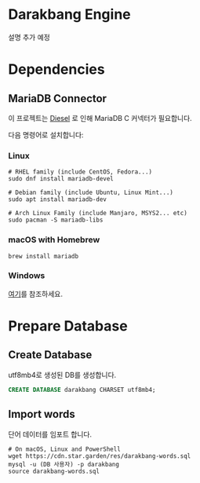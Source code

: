 # Darakbang Engine

설명 추가 예정

# Dependencies
## MariaDB Connector

이 프로젝트는 [Diesel](https://diesel.rs) 로 인해 MariaDB C 커넥터가 필요합니다.

다음 명령어로 설치합니다:

### Linux

```shell script
# RHEL family (include CentOS, Fedora...)
sudo dnf install mariadb-devel

# Debian family (include Ubuntu, Linux Mint...)
sudo apt install mariadb-dev

# Arch Linux Family (include Manjaro, MSYS2... etc)
sudo pacman -S mariadb-libs
```

### macOS with Homebrew

```shell script
brew install mariadb
```

### Windows

[여기](docs/windows-build.md)를 참조하세요.

# Prepare Database

## Create Database

utf8mb4로 생성된 DB를 생성합니다.

```sql
CREATE DATABASE darakbang CHARSET utf8mb4;
```

## Import words

단어 데이터를 임포트 합니다.

```shell script
# On macOS, Linux and PowerShell
wget https://cdn.star.garden/res/darakbang-words.sql
mysql -u (DB 사용자) -p darakbang
source darakbang-words.sql
```
